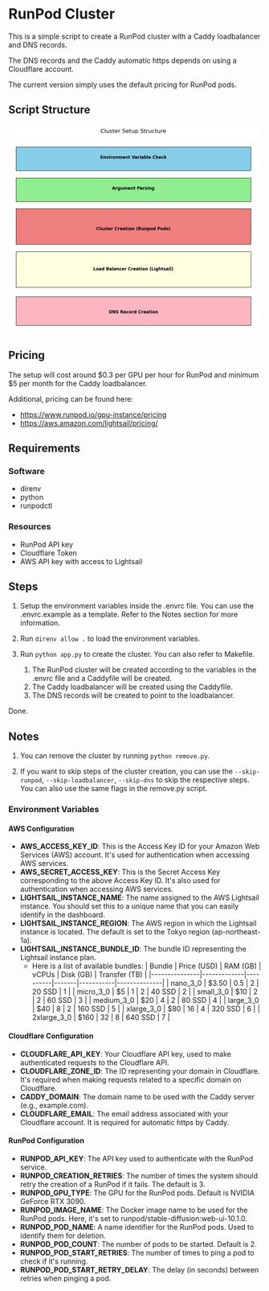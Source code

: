 # RunPod Cluster

This is a simple script to create a RunPod cluster with a Caddy loadbalancer and DNS records.

The DNS records and the Caddy automatic https depends on using a Cloudflare account.

The current version simply uses the default pricing for RunPod pods.


## Script Structure

![Structure](structure.jpg)

## Pricing

The setup will cost around $0.3 per GPU per hour for RunPod and minimum $5 per month for the Caddy loadbalancer.

Additional, pricing can be found here: 
* https://www.runpod.io/gpu-instance/pricing
* https://aws.amazon.com/lightsail/pricing/

## Requirements

### Software
* direnv
* python
* runpodctl

### Resources
* RunPod API key
* Cloudflare Token
* AWS API key with access to Lightsail

## Steps

1. Setup the environment variables inside the .envrc file. You can use the .envrc.example as a template. Refer to the Notes section for more information.

2. Run `direnv allow .` to load the environment variables.

3. Run `python app.py` to create the cluster. You can also refer to Makefile.
   1. The RunPod cluster will be created according to the variables in the .envrc file and a Caddyfile will be created.
   2. The Caddy loadbalancer will be created using the Caddyfile.
   3. The DNS records will be created to point to the loadbalancer. 

Done.

## Notes

1. You can remove the cluster by running `python remove.py`.

2. If you want to skip steps of the cluster creation, you can use the `--skip-runpod`, `--skip-loadbalancer`, `--skip-dns` to skip the respective steps. You can also use the same flags in the remove.py script.

### Environment Variables

#### AWS Configuration
* **AWS_ACCESS_KEY_ID**: This is the Access Key ID for your Amazon Web Services (AWS) account. It's used for authentication when accessing AWS services.
* **AWS_SECRET_ACCESS_KEY**: This is the Secret Access Key corresponding to the above Access Key ID. It's also used for authentication when accessing AWS services.
* **LIGHTSAIL_INSTANCE_NAME**: The name assigned to the AWS Lightsail instance. You should set this to a unique name that you can easily identify in the dashboard.
* **LIGHTSAIL_INSTANCE_REGION**: The AWS region in which the Lightsail instance is located. The default is set to the Tokyo region (ap-northeast-1a).
* **LIGHTSAIL_INSTANCE_BUNDLE_ID**: The bundle ID representing the Lightsail instance plan.
  * Here is a list of available bundles: 
      | Bundle        | Price (USD) | RAM (GB) | vCPUs | Disk (GB) | Transfer (TB) |
      |---------------|-------------|----------|-------|-----------|--------------|
      | nano_3_0      | $3.50       | 0.5      | 2     | 20 SSD    | 1            |
      | micro_3_0     | $5          | 1        | 2     | 40 SSD    | 2            |
      | small_3_0     | $10         | 2        | 2     | 60 SSD    | 3            |
      | medium_3_0    | $20         | 4        | 2     | 80 SSD    | 4            |
      | large_3_0     | $40         | 8        | 2     | 160 SSD   | 5            |
      | xlarge_3_0    | $80         | 16       | 4     | 320 SSD   | 6            |
      | 2xlarge_3_0   | $160        | 32       | 8     | 640 SSD   | 7            |

#### Cloudflare Configuration
* **CLOUDFLARE_API_KEY**: Your Cloudflare API key, used to make authenticated requests to the Cloudflare API.
* **CLOUDFLARE_ZONE_ID**: The ID representing your domain in Cloudflare. It's required when making requests related to a specific domain on Cloudflare.
* **CADDY_DOMAIN**: The domain name to be used with the Caddy server (e.g., example.com).
* **CLOUDFLARE_EMAIL**: The email address associated with your Cloudflare account. It is required for automatic https by Caddy.

#### RunPod Configuration
* **RUNPOD_API_KEY**: The API key used to authenticate with the RunPod service.
* **RUNPOD_CREATION_RETRIES**: The number of times the system should retry the creation of a RunPod if it fails. The default is 3.
* **RUNPOD_GPU_TYPE**: The GPU for the RunPod pods. Default is NVIDIA GeForce RTX 3090.
* **RUNPOD_IMAGE_NAME**: The Docker image name to be used for the RunPod pods. Here, it's set to runpod/stable-diffusion:web-ui-10.1.0.
* **RUNPOD_POD_NAME**: A name identifier for the RunPod pods. Used to identify them for deletion.
* **RUNPOD_POD_COUNT**: The number of pods to be started. Default is 2.
* **RUNPOD_POD_START_RETRIES**: The number of times to ping a pod to check if it's running.
* **RUNPOD_POD_START_RETRY_DELAY**: The delay (in seconds) between retries when pinging a pod. 